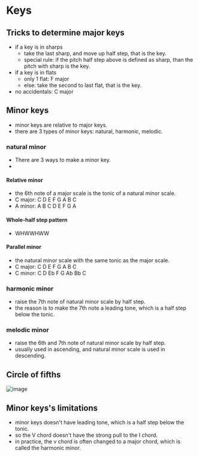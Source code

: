 # Keys
## Tricks to determine major keys
- if a key is in sharps
  - take the last sharp, and move up half step, that is the key.
  - special rule: if the pitch half step above is defined as sharp, than the pitch with sharp is the key.
- if a key is in flats
  - only 1 flat: F major
  - else: take the second to last flat, that is the key.
- no accidentals: C major

## Minor keys
- minor keys are relative to major keys.
- there are 3 types of minor keys: natural, harmonic, melodic.

### natural minor
- There are 3 ways to make a minor key.
- 
#### Relative minor
- the 6th note of a major scale is the tonic of a natural minor scale.
- C major: C D E F G A B C
- A minor: A B C D E F G A

#### Whole-half step pattern
- WHWWHWW

#### Parallel minor
- the natural minor scale with the same tonic as the major scale.
- C major: C D E F G A B C
- C minor: C D Eb F G Ab Bb C

### harmonic minor
- raise the 7th note of natural minor scale by half step.
- the reason is to make the 7th note a leading tone, which is a half step below the tonic.

### melodic minor
- raise the 6th and 7th note of natural minor scale by half step.
- usually used in ascending, and natural minor scale is used in descending.

## Circle of fifths
![image](https://github.com/jinyongnan810/music-theory/assets/29720903/70bc2579-d772-4f65-b409-a8cf964af9cb)

## Minor keys's limitations
- minor keys doesn't have leading tone, which is a half step below the tonic.
- so the V chord doesn't have the strong pull to the I chord.
- in practice, the v chord is often changed to a major chord, which is called the harmonic minor.